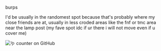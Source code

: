 burps

I'd be usually in the randomest spot because that's probably where my close friends are at, usually in less croded areas like the fnf or tmc area near the lamp post (my fave spot idc if ur there i will not move even if u cover me)


![:worm: counter on GitHub](https://komarev.com/ghpvc/?username=shiningumbreon)
